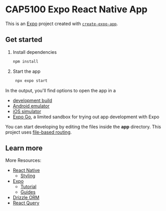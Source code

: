 # CAP5100 Expo React Native App

This is an [Expo](https://expo.dev) project created with [`create-expo-app`](https://www.npmjs.com/package/create-expo-app).

## Get started

1. Install dependencies

   ```bash
   npm install
   ```

2. Start the app

   ```bash
    npx expo start
   ```

In the output, you'll find options to open the app in a

- [development build](https://docs.expo.dev/develop/development-builds/introduction/)
- [Android emulator](https://docs.expo.dev/workflow/android-studio-emulator/)
- [iOS simulator](https://docs.expo.dev/workflow/ios-simulator/)
- [Expo Go](https://expo.dev/go), a limited sandbox for trying out app development with Expo

You can start developing by editing the files inside the **app** directory. This project uses [file-based routing](https://docs.expo.dev/router/introduction).

## Learn more

More Resources:

- [React Native](https://reactnative.dev/docs/getting-started)
  - [Styling](https://reactnative.dev/docs/style) 
- [Expo](https://docs.expo.dev/)
  - [Tutorial](https://docs.expo.dev/tutorial/introduction/)
  - [Guides](https://docs.expo.dev/guides)
- [Drizzle ORM](https://orm.drizzle.team/docs/overview)
- [React Query](https://tanstack.com/query/latest/docs/framework/react/installation)
